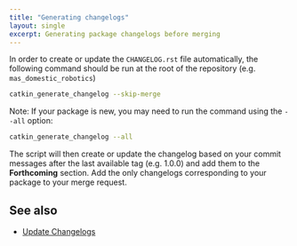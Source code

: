 ```yaml
---
title: "Generating changelogs"
layout: single
excerpt: Generating package changelogs before merging
---
```


In order to create or update the `CHANGELOG.rst` file automatically,
the following command should be run at the root of the repository (e.g. `mas_domestic_robotics`)

```bash
catkin_generate_changelog --skip-merge
```

Note: If your package is new, you may need to run the command using the `--all` option:

```bash
catkin_generate_changelog --all
```
The script will then create or update the changelog based on your commit messages after the last available tag (e.g. 1.0.0) and add them to the **Forthcoming** section.
Add the only changelogs corresponding to your package to your merge request.

## See also
* [Update Changelogs](http://wiki.ros.org/bloom/Tutorials/ReleaseCatkinPackage#bloom.2BAC8-Tutorials.2BAC8-PrepareUpstream.Update_Changelogs)
